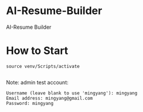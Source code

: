 # AI-Resume-Builder
AI-Resume Builder


# How to Start

```
source venv/Scripts/activate


```

Note:
admin test account:
```
Username (leave blank to use 'mingyang'): mingyang
Email address: mingyang@gmail.com    
Password: mingyang
```